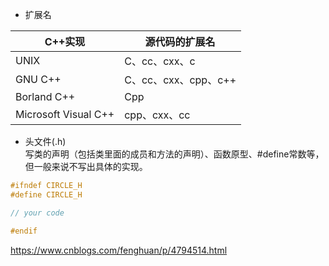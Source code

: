 
- 扩展名

|C++实现|源代码的扩展名|
|-|-|
|UNIX|C、cc、cxx、c|
|GNU C++|C、cc、cxx、cpp、c++|
|Borland C++|Cpp|
|Microsoft Visual C++|cpp、cxx、cc|

- 头文件(.h)  
写类的声明（包括类里面的成员和方法的声明）、函数原型、#define常数等，但一般来说不写出具体的实现。
```cpp
#ifndef CIRCLE_H
#define CIRCLE_H

// your code

#endif
```

https://www.cnblogs.com/fenghuan/p/4794514.html
